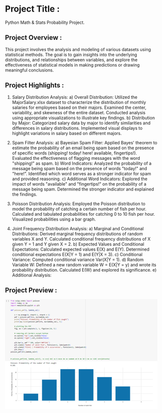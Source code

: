 # Project Title :
Python Math & Stats Probability Project.

## Project Overview :
This project involves the analysis and modeling of various datasets using statistical methods. 
The goal is to gain insights into the underlying distributions, and relationships between variables, 
and explore the effectiveness of statistical models in making predictions or drawing meaningful conclusions.

## Project Highlights :
1. Salary Distribution Analysis:
a) Overall Distribution:
Utilized the MajorSalary.xlsx dataset to characterize the distribution of monthly salaries for employees based on their majors.
Examined the center, variability, and skewness of the entire dataset.
Conducted analysis using appropriate visualizations to illustrate key findings.
b) Distribution by Major:
Categorized salary data by major to identify similarities and differences in salary distributions.
Implemented visual displays to highlight variations in salary based on different majors.

2. Spam Filter Analysis:
a) Bayesian Spam Filter:
Applied Bayes' theorem to estimate the probability of an email being spam based on the presence of specific words (shipping! today! here! available, fingertips!).
Evaluated the effectiveness of flagging messages with the word "shipping!" as spam.
b) Word Indicators:
Analyzed the probability of a message being spam based on the presence of words "today!" and "here!".
Identified which word serves as a stronger indicator for spam and provided reasoning.
c) Additional Word Indicators:
Explored the impact of words "available" and "fingertips!" on the probability of a message being spam.
Determined the stronger indicator and explained the findings.

3. Poisson Distribution Analysis:
Employed the Poisson distribution to model the probability of catching a certain number of fish per hour.
Calculated and tabulated probabilities for catching 0 to 10 fish per hour.
Visualized probabilities using a bar graph.

4. Joint Frequency Distribution Analysis:
a) Marginal and Conditional Distributions:
Derived marginal frequency distributions of random variables X and Y.
Calculated conditional frequency distributions of X given Y = 1 and Y given X = 2.
b) Expected Values and Conditional Expectations:
Calculated expected values E(X) and E(Y).
Determined conditional expectations E(X|Y = 1) and E(Y|X = 3).
c) Conditional Variance:
Computed conditional variance Var(X|Y = 1).
d) Random Variable W:
Defined a new random variable W = E(X|Y = y) and wrote its probability distribution.
Calculated E(W) and explored its significance.
e) Additional Analysis:

## Project Preview :
<img src="Images/Poisson Distribution.png">

